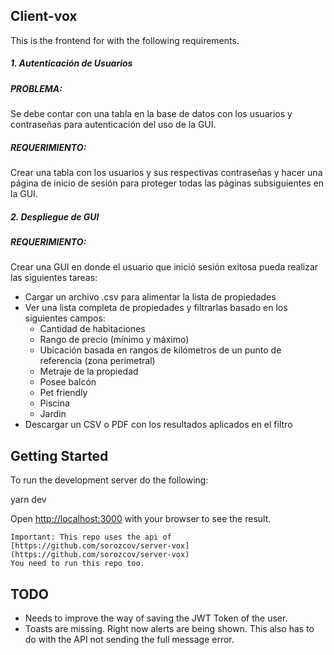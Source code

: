 
## Client-vox
This is the frontend for with the following requirements.
##### 1. Autenticación de Usuarios

##### PROBLEMA:

Se debe contar con una tabla en la base de datos con los usuarios y contraseñas para autenticación del uso de la GUI.

##### REQUERIMIENTO:

Crear una tabla con los usuarios y sus respectivas contraseñas y hacer una página de inicio de sesión para proteger todas las páginas subsiguientes en la GUI.

##### 2. Despliegue de GUI

##### REQUERIMIENTO:

Crear una GUI en donde el usuario que inició sesión exitosa pueda realizar las siguientes tareas:

-   Cargar un archivo .csv para alimentar la lista de propiedades
-   Ver una lista completa de propiedades y filtrarlas basado en los siguientes campos:
    -   Cantidad de habitaciones
    -   Rango de precio (mínimo y máximo)
    -   Ubicación basada en rangos de kilómetros de un punto de referencia (zona perimetral)
    -   Metraje de la propiedad
    -   Posee balcón
    -   Pet friendly
    -   Piscina
    -   Jardin
-   Descargar un CSV o PDF con los resultados aplicados en el filtro
  

## Getting Started

To run the development server do the following:

yarn dev


Open [http://localhost:3000](http://localhost:3000) with your browser to see the result.

```
Important: This repo uses the api of [https://github.com/sorozcov/server-vox](https://github.com/sorozcov/server-vox) 
You need to run this repo too.
```

  

## TODO

 - Needs to improve the way of saving the JWT Token of the user.
 - Toasts are missing. Right now alerts are being shown. This also has to do with the API not sending the full message error.


